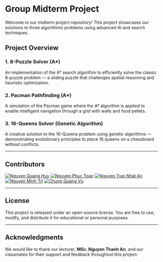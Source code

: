 # Group Midterm Project

Welcome to our midterm project repository! This project showcases our solutions to three algorithmic problems using advanced AI and search techniques.

## Project Overview

### 1. 8-Puzzle Solver (A*)
An implementation of the A* search algorithm to efficiently solve the classic 8-puzzle problem — a sliding puzzle that challenges spatial reasoning and heuristic optimization.

### 2. Pacman Pathfinding (A*)
A simulation of the Pacman game where the A* algorithm is applied to enable intelligent navigation through a grid with walls and food pellets.

### 3. 16-Queens Solver (Genetic Algorithm)
A creative solution to the 16-Queens problem using genetic algorithms — demonstrating evolutionary principles to place 16 queens on a chessboard without conflicts.

---

## Contributors

[![Nguyen Quang Huy](https://img.shields.io/badge/GitHub-loveCiForever-blue?logo=github&style=flat-square)](https://github.com/loveCiForever)
[![Nguyen Phuc Toan](https://img.shields.io/badge/GitHub-ngphuctoan-blue?logo=github&style=flat-square)](https://github.com/ngphuctoan)
[![Nguyen Tran Nhat An](https://img.shields.io/badge/GitHub-nguyenan2812-blue?logo=github&style=flat-square)](https://github.com/nguyenan2812)
[![Nguyen Minh Tri](https://img.shields.io/badge/GitHub-NgTri7-blue?logo=github&style=flat-square)](https://github.com/NgTri7)
[![Chung Quang Vu](https://img.shields.io/badge/GitHub-angelo3605-blue?logo=github&style=flat-square)](https://github.com/angelo3605)

---

## License

This project is released under an open-source license. You are free to use, modify, and distribute it for educational or personal purposes.

---

## Acknowledgments

We would like to thank our lecturer, **MSc. Nguyen Thanh An**, and our classmates for their support and feedback throughout this project.
